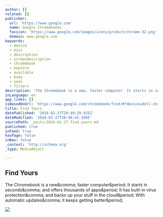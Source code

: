 ```yaml
---
author: []
related: []
publisher:
  url: 'https://www.google.com'
  name: Google Chromebooks
  favicon: 'https://www.google.com/images/icons/product/chrome-32.png'
  domain: www.google.com
keywords:
  - device
  - misc
  - description
  - screendescription
  - chromebook
  - explore
  - available
  - body
  - soon
  - filters
description: 'The Chromebook is a new, faster computer. It starts in seconds, and offers thousands of apps. It has built-in virus protection, and backs up your stuff in the cloud. With automatic updates, it keeps getting better.'
inLanguage: en
app_links: []
isBasedOnUrl: 'https://www.google.com/chromebook/find/#?device=dell-chromebox'
title: Find Yours
datePublished: '2016-02-27T20:49:29.925Z'
dateModified: '2016-02-27T20:48:42.109Z'
sourcePath: _posts/2016-02-27-find-yours.md
published: true
inFeed: true
hasPage: false
inNav: false
_context: 'http://schema.org'
_type: MediaObject

---
```

<article style=""><h1>Find Yours</h1><p>The Chromebook is a new&amp;comma; faster computer&amp;period; It starts in seconds&amp;comma; and offers thousands of apps&amp;period; It has built-in virus protection&amp;comma; and backs up your stuff in the cloud&amp;period; With automatic updates&amp;comma; it keeps getting better&amp;period;</p><img src="http://www.google.com/chromebook/static/images/social.jpg" /></article>